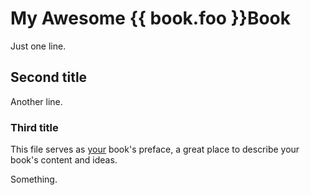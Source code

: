 # My Awesome {{ book.foo }}Book

Just one line.

## Second title

Another line.

### Third title

This file serves as [your](chapter1.md) book's preface, a great place to describe your book's content and ideas.

Something.






